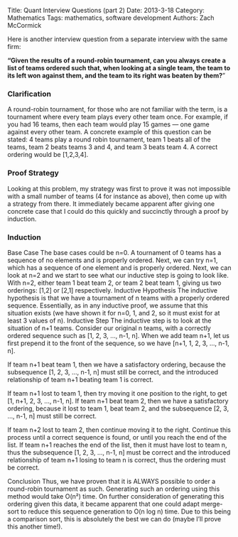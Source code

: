 Title: Quant Interview Questions (part 2)
Date: 2013-3-18
Category: Mathematics
Tags: mathematics, software development
Authors: Zach McCormick

Here is another interview question from a separate interview with the same firm:

**“Given the results of a round-robin tournament, can you always create a list of teams ordered such that, when
looking at a single team, the team to its left won against them, and the team to its right was beaten by them?**”

### Clarification

A round-robin tournament, for those who are not familiar with the term, is a tournament where every team plays
every other team once. For example, if you had 16 teams, then each team would play 15 games — one game against
every other team. A concrete example of this question can be stated: 4 teams play a round robin tournament, team
1 beats all of the teams, team 2 beats teams 3 and 4, and team 3 beats team 4. A correct ordering would be [1,2,3,4].

### Proof Strategy

Looking at this problem, my strategy was first to prove it was not impossible with a small number of teams (4
for instance as above), then come up with a strategy from there. It immediately became apparent after giving one
concrete case that I could do this quickly and succinctly through a proof by induction.

### Induction

Base Case The base cases could be n=0. A tournament of 0 teams has a sequence of no elements and is properly
ordered. Next, we can try n=1, which has a sequence of one element and is properly ordered. Next, we can look at n=2
and we start to see what our inductive step is going to look like. With n=2, either team 1 beat team 2, or team 2
beat team 1, giving us two orderings: [1,2] or [2,1] respectively.  Inductive Hypothesis The inductive hypothesis
is that we have a tournament of n teams with a properly ordered sequence. Essentially, as in any inductive proof,
we assume that this situation exists (we have shown it for n=0, 1, and 2, so it must exist for at least 3 values
of n).  Inductive Step The inductive step is to look at the situation of n+1 teams. Consider our original n teams,
with a correctly ordered sequence such as [1, 2, 3, …, n-1, n]. When we add team n+1, let us first prepend it
to the front of the sequence, so we have [n+1, 1, 2, 3, …, n-1, n].

If team n+1 beat team 1, then we have a satisfactory ordering, because the subsequence [1, 2, 3, …, n-1, n]
must still be correct, and the introduced relationship of team n+1 beating team 1 is correct.

If team n+1 lost to team 1, then try moving it one position to the right, to get [1, n+1, 2, 3, …, n-1, n]. If team
n+1 beat team 2, then we have a satisfactory ordering, because it lost to team 1, beat team 2, and the subsequence
[2, 3, …, n-1, n] must still be correct.

If team n+2 lost to team 2, then continue moving it to the right. Continue this process until a correct sequence
is found, or until you reach the end of the list. If team n+1 reaches the end of the list, then it must have lost
to team n, thus the subsequence [1, 2, 3, …, n-1, n] must be correct and the introduced relationship of team
n+1 losing to team n is correct, thus the ordering must be correct.

Conclusion Thus, we have proven that it is ALWAYS possible to order a round-robin tournament as such. Generating such
an ordering using this method would take O(n²) time. On further consideration of generating this ordering given this
data, it became apparent that one could adapt merge-sort to reduce this sequence generation to O(n log n) time. Due
to this being a comparison sort, this is absolutely the best we can do (maybe I’ll prove this another time!).
